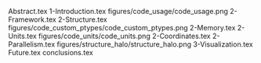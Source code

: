 Abstract.tex
1-Introduction.tex
figures/code_usage/code_usage.png
2-Framework.tex
2-Structure.tex
figures/code_custom_ptypes/code_custom_ptypes.png
2-Memory.tex
2-Units.tex
figures/code_units/code_units.png
2-Coordinates.tex
2-Parallelism.tex
figures/structure_halo/structure_halo.png
3-Visualization.tex
Future.tex
conclusions.tex